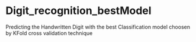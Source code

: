 # Digit_recognition_bestModel
Predicting the Handwritten Digit with the best Classification model choosen by KFold cross validation technique
